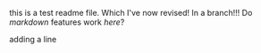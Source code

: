 this is a test readme file.
Which I've now revised!  In a branch!!!
Do *markdown* features work _here_?

adding a line
